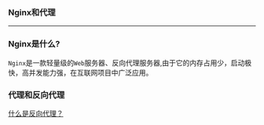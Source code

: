 ### Nginx和代理
-------

### Nginx是什么?
`Nginx`是一款轻量级的`Web`服务器、反向代理服务器,由于它的内存占用少，启动极快，高并发能力强，在互联网项目中广泛应用。

### 代理和反向代理
[什么是反向代理？](/http/about-proxy.md)